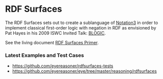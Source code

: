 # RDF Surfaces

The RDF Surfaces sets out to create a sublanguage of [Notation3](https://w3c.github.io/N3/spec/)
in order to implement classical first-order logic with negation in RDF as envisioned by Pat Hayes
in his 2009 ISWC Invited Talk: [BLOGIC](https://www.slideshare.net/PatHayes/blogic-iswc-2009-invited-talk).

See the living document [RDF Surfaces Primer](https://w3c-cg.github.io/rdfsurfaces/).

### Latest Examples and Test Cases

- https://github.com/eyereasoner/rdfsurfaces-tests
- https://github.com/eyereasoner/eye/tree/master/reasoning/rdfsurfaces
